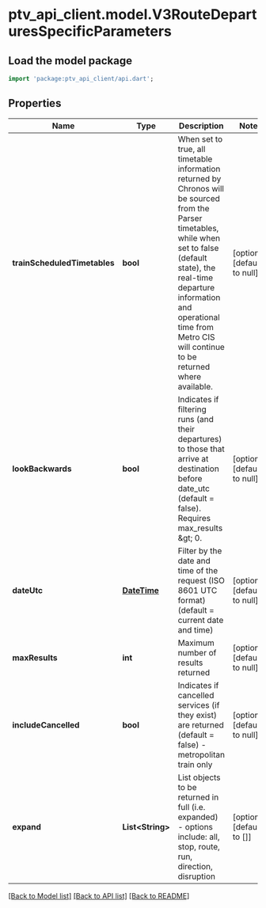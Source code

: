 # ptv_api_client.model.V3RouteDeparturesSpecificParameters

## Load the model package
```dart
import 'package:ptv_api_client/api.dart';
```

## Properties
Name | Type | Description | Notes
------------ | ------------- | ------------- | -------------
**trainScheduledTimetables** | **bool** | When set to true, all timetable information returned by Chronos will be sourced from the Parser timetables,              while when set to false (default state), the real-time departure information and operational time from              Metro CIS will continue to be returned where available. | [optional] [default to null]
**lookBackwards** | **bool** | Indicates if filtering runs (and their departures) to those that arrive at destination before date_utc (default &#x3D; false). Requires max_results &amp;gt; 0. | [optional] [default to null]
**dateUtc** | [**DateTime**](DateTime.md) | Filter by the date and time of the request (ISO 8601 UTC format) (default &#x3D; current date and time) | [optional] [default to null]
**maxResults** | **int** | Maximum number of results returned | [optional] [default to null]
**includeCancelled** | **bool** | Indicates if cancelled services (if they exist) are returned (default &#x3D; false) - metropolitan train only | [optional] [default to null]
**expand** | **List&lt;String&gt;** | List objects to be returned in full (i.e. expanded) - options include: all, stop, route, run, direction, disruption | [optional] [default to []]

[[Back to Model list]](../README.md#documentation-for-models) [[Back to API list]](../README.md#documentation-for-api-endpoints) [[Back to README]](../README.md)


